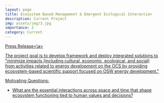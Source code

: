 ```yaml
---
layout: page
title: Ecosystem Based Management & Emergent Ecological Interaction
description: Current Project
img: assets/img/3.jpg
importance: 2
category: Current
---
```


<a href="https://www.bu.edu/earth/2022/09/12/bu-joins-boem-nooa-to-support-ecosystem-based-development-on-the-us-outer-continental-shelf/">Press Release<\a>

The project goal is to develop framework and deploy integrated solutions to "minimize impacts (including cultural, economic, ecological, and social) from activities related to energy development on the OCS by providing ecosystem-based scientific support focused on OSW energy development."

Motivating Questions:

- What are the essential interactions across space and time that shape ecosystem functioning tied to human values and decisions?
